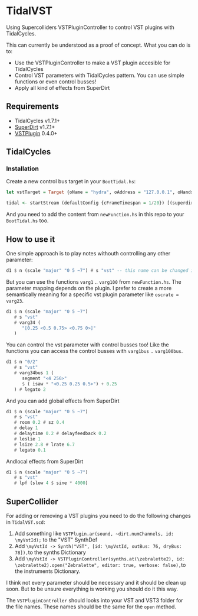 

# TidalVST

Using Supercolliders VSTPluginController to control VST plugins with TidalCycles.

This can currently be understood as a proof of concept. What you can do is to: 

- Use the VSTPluginController to make a VST plugin accesible for TidalCycles
- Control VST parameters with TidalCycles pattern. You can use simple functions or even control busses!
-  Apply all kind of effects from SuperDirt 

## Requirements

- TidalCycles v1.7.1+
- [SuperDirt](https://github.com/musikinformatik/SuperDirt) v1.7.1+
- [VSTPlugin](https://github.com/Spacechild1/vstplugin) 0.4.0+

## TidalCycles

### Installation

Create a new control bus target in your `BootTidal.hs`:

```Haskell
let vstTarget = Target {oName = "hydra", oAddress = "127.0.0.1", oHandshake = True, oPort = 3337, oBusPort = Just 3338, oLatency = 0.1, oSchedule = Pre BundleStamp, oWindow = Nothing}

tidal <- startStream (defaultConfig {cFrameTimespan = 1/20}) [(superdirtTarget {oLatency = 0.1}, [superdirtShape]),(vstTarget, [superdirtShape]) ]
```

And you need to add the content from  `newFunction.hs` in this repo to your `BootTidal.hs` too.

## How to use it

One simple approach is to play notes withouth controlling any other parameter:

```haskell
d1 $ n (scale "major" "0 5 ~7") # s "vst" -- this name can be changed in the addSynth function  
```

 But you can use the functions `varg1` .. `varg100` from `newFunction.hs`. The parameter mapping depends on the plugin. I prefer to create a more semantically meaning for a specific vst plugin parameter like `oscrate = varg23`. 

```haskell
d1 $ n (scale "major" "0 5 ~7")
   # s "vst"
   # varg34 (
      "[0.25 <0.5 0.75> <0.75 0>]"
   )
```

You can control  the vst parameter with control busses too! Like the functions you can access the control busses with `varg1bus` .. `varg100bus`.

```haskell
d1 $ n "0/2"
   # s "vst"
   # varg34bus 1 (
      segment "<4 256>"
      $ ( isaw * "<0.25 0.25 0.5>") + 0.25
   ) # legato 2
```

And you can add global effects from SuperDirt 

```haskell
d1 $ n (scale "major" "0 5 ~7")
   # s "vst"
   # room 0.2 # sz 0.4
   # delay 1
   # delaytime 0.2 # delayfeedback 0.2
   # leslie 1
   # lsize 2.8 # lrate 6.7
   # legato 0.1
```

Andlocal effects from SuperDirt

```haskell
d1 $ n (scale "major" "0 5 ~7")
   # s "vst"
   # lpf (slow 4 $ sine * 4000)
```

## SuperCollider

For adding or removing a VST plugins you need to do the following changes in `TidalVST.scd`:

1. Add something like `VSTPlugin.ar(sound, ~dirt.numChannels, id: \myVstId);` to the "VST" SynthDef
2. Add `\myVstId -> Synth("VST", [id: \myVstId, outBus: 76, dryBus: 78]),`to the synths Dictionary
3. Add `\myVstId -> VSTPluginController(synths.at(\zebralette2), id: \zebralette2).open("Zebralette", editor: true, verbose: false),`to the instruments Dictionary.

I think not every parameter should be necessary and it should be clean up soon. But to be unsure everything is working you should do it this way.

The `VSTPluginController` should looks into your VST and VST3 folder for the file names. These names should be the same for the `open` method. 

